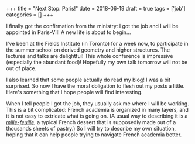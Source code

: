 +++
title = "Next Stop: Paris!"
date = 2018-06-19
draft = true
tags = ['job']
categories = []
+++

I finally got the confirmation from the ministry: I got the job and I will be appointed in Paris-VII! A new life is about to begin...

I've been at the Fields Institute (in Toronto) for a week now, to participate in the summer school on derived geometry and higher structures. The lectures and talks are delightful! This whole conference is impressive (especially the abundant food)! Hopefully my own talk tomorrow will not be out of place.

I also learned that some people actually do read my blog! I was a bit surprised. So now I have the moral obligation to flesh out my posts a little. Here's something that I hope people will find interesting.

When I tell people I got the job, they usually ask me where I will be working. This is a bit complicated: French academia is organized in many layers, and it is not easy to extricate what is going on. (A usual way to describing it is a [*mille-feuille*](https://en.wikipedia.org/wiki/Mille-feuille), a typical French dessert that is supposedly made out of a thousands sheets of pastry.) So I will try to describe my own situation, hoping that it can help people trying to navigate French academia better.

